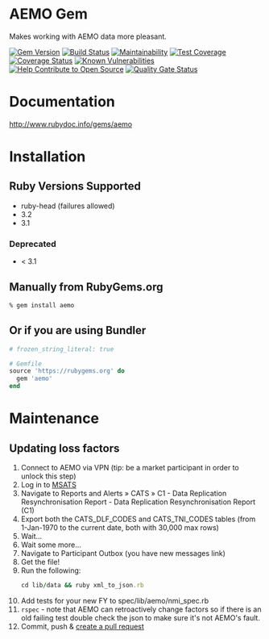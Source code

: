 # AEMO Gem
Makes working with AEMO data more pleasant.

[![Gem Version](https://badge.fury.io/rb/aemo.svg)](http://badge.fury.io/rb/aemo)
[![Build Status](https://github.com/jufemaiz/aemo/actions/workflows/test.yml/badge.svg?branch=main)](https://github.com/jufemaiz/aemo/actions)
[![Maintainability](https://api.codeclimate.com/v1/badges/f16f9df6762d9870cd2c/maintainability)](https://codeclimate.com/github/jufemaiz/aemo/maintainability)
[![Test Coverage](https://api.codeclimate.com/v1/badges/f16f9df6762d9870cd2c/test_coverage)](https://codeclimate.com/github/jufemaiz/aemo/test_coverage)
[![Coverage Status](https://coveralls.io/repos/github/jufemaiz/aemo/badge.svg?branch=master)](https://coveralls.io/github/jufemaiz/aemo?branch=master)
[![Known Vulnerabilities](https://snyk.io/test/github/jufemaiz/aemo/badge.svg)](https://snyk.io/test/github/jufemaiz/aemo)
[![Help Contribute to Open Source](https://www.codetriage.com/jufemaiz/aemo/badges/users.svg)](https://www.codetriage.com/jufemaiz/aemo)
[![Quality Gate Status](https://sonarcloud.io/api/project_badges/measure?project=jufemaiz_aemo&metric=alert_status)](https://sonarcloud.io/summary/new_code?id=jufemaiz_aemo)


# Documentation

<http://www.rubydoc.info/gems/aemo>

# Installation

## Ruby Versions Supported

*   ruby-head (failures allowed)
*   3.2
*   3.1

### Deprecated

*   < 3.1

## Manually from RubyGems.org

```sh
% gem install aemo
```

## Or if you are using Bundler

```ruby
# frozen_string_literal: true

# Gemfile
source 'https://rubygems.org' do
  gem 'aemo'
end
```

# Maintenance

## Updating loss factors

1.  Connect to AEMO via VPN (tip: be a market participant in order to unlock
    this step)
1.  Log in to [MSATS](https://msats.prod.nemnet.net.au/)
1.  Navigate to Reports and Alerts » CATS » C1 - Data Replication
    Resynchronisation Report - Data Replication Resynchronisation Report (C1)
1.  Export both the CATS_DLF_CODES and CATS_TNI_CODES tables (from 1-Jan-1970 to
    the current date, both with 30,000 max rows)
1.  Wait...
1.  Wait some more...
1.  Navigate to Participant Outbox (you have new messages link)
1.  Get the file!
1.  Run the following:
    ```ruby
    cd lib/data && ruby xml_to_json.rb
    ```
1.  Add tests for your new FY to spec/lib/aemo/nmi_spec.rb
1.  `rspec` - note that AEMO can retroactively change factors so if there is an
    old failing test double check the json to make sure it's not AEMO's fault.
1.  Commit, push & [create a pull request](http://github.com/jufemaiz/aemo/pull/new)
